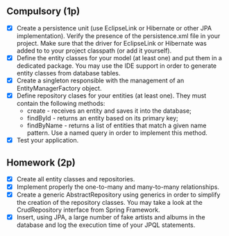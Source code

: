 ## Compulsory (1p)

   - [x] Create a persistence unit (use EclipseLink or Hibernate or other JPA implementation). Verify the presence of the persistence.xml file in your project. Make sure that the driver for EclipseLink or Hibernate was added to to your project classpath (or add it yourself).
   - [x] Define the entity classes for your model (at least one) and put them in a dedicated package. You may use the IDE support in order to generate entity classes from database tables.
   - [x] Create a singleton responsible with the management of an EntityManagerFactory object.
   - [x] Define repository clases for your entities (at least one). They must contain the following methods:
     - create - receives an entity and saves it into the database;  
     - findById - returns an entity based on its primary key;  
     - findByName - returns a list of entities that match a given name pattern.
Use a named query in order to implement this method.  
   - [x] Test your application.  

## Homework (2p)  
 - [x] Create all entity classes and repositories. 
 - [x] Implement properly the one-to-many and many-to-many relationships.  
 - [x] Create a generic AbstractRepository using generics in order to simplify the creation of the repository classes. You may take a look at the CrudRepository interface from Spring Framework.  
 - [x] Insert, using JPA, a large number of fake artists and albums in the database and log the execution time of your JPQL statements.